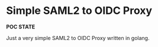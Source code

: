 # Simple SAML2 to OIDC Proxy
**POC STATE**

Just a very simple SAML2 to OIDC Proxy written in golang.
